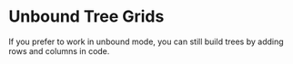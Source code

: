 Unbound Tree Grids
==================

If you prefer to work in unbound mode, you can still build trees by adding rows and columns in code.
